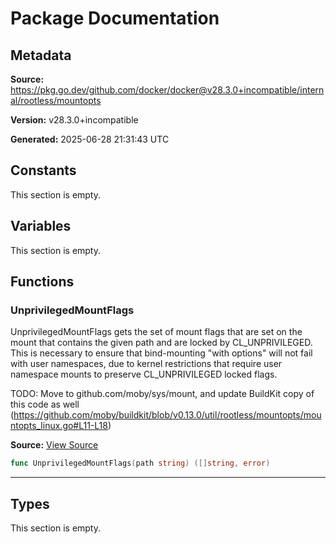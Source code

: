 # Package Documentation

## Metadata

**Source:** https://pkg.go.dev/github.com/docker/docker@v28.3.0+incompatible/internal/rootless/mountopts

**Version:** v28.3.0+incompatible

**Generated:** 2025-06-28 21:31:43 UTC

## Constants

This section is empty.

## Variables

This section is empty.

## Functions

### UnprivilegedMountFlags

UnprivilegedMountFlags gets the set of mount flags that are set on the mount that contains the given
path and are locked by CL_UNPRIVILEGED. This is necessary to ensure that
bind-mounting "with options" will not fail with user namespaces, due to
kernel restrictions that require user namespace mounts to preserve
CL_UNPRIVILEGED locked flags.

TODO: Move to github.com/moby/sys/mount, and update BuildKit copy of this code as well (https://github.com/moby/buildkit/blob/v0.13.0/util/rootless/mountopts/mountopts_linux.go#L11-L18)

**Source:** [View Source](https://github.com/docker/docker/blob/v28.3.0/internal/rootless/mountopts/mountopts_linux.go#L14)  

```go
func UnprivilegedMountFlags(path string) ([]string, error)
```

---

## Types

This section is empty.

